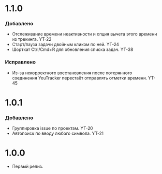 # 1.1.0

### Добавлено

- Отслеживание времени неактивности и опция вычета этого времени из трекинга. YT-22
- Старт/пауза задачи двойным кликом по ней. YT-24
- Шорткат Ctrl/Cmd+R для обновления списка задач. YT-38

### Исправлено

- Из-за некорректного восстановления после потерянного соединения YouTracker перестаёт отправлять отметки времени. YT-45


# 1.0.1

### Добавлено

- Группировка issue по проектам. YT-20
- Автопоиск по вводу любого символа. YT-21


# 1.0.0

- Первый релиз.